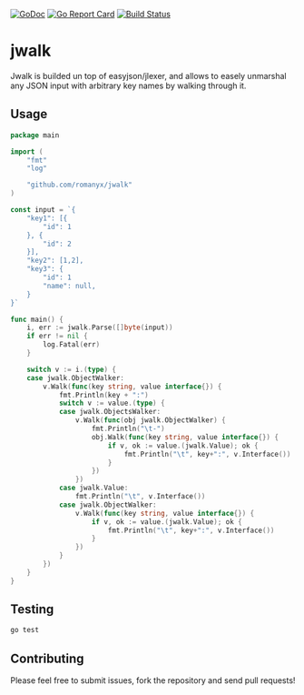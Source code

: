 [![GoDoc](https://godoc.org/github.com/romanyx/jwalk?status.svg)](https://godoc.org/github.com/romanyx/jwalk)
[![Go Report Card](https://goreportcard.com/badge/github.com/romanyx/jwalk)](https://goreportcard.com/report/github.com/romanyx/jwalk)
[![Build Status](https://travis-ci.org/romanyx/jwalk.svg?branch=master)](https://travis-ci.org/romanyx/jwalk)

# jwalk

Jwalk is builded un top of easyjson/jlexer, and allows to easely unmarshal any JSON input with arbitrary key names by walking through it.

## Usage

```go
package main

import (
	"fmt"
	"log"

	"github.com/romanyx/jwalk"
)

const input = `{
	"key1": [{
		"id": 1
	}, {
		"id": 2
	}],
	"key2": [1,2],
	"key3": {
		"id": 1
		"name": null,
	}
}`

func main() {
	i, err := jwalk.Parse([]byte(input))
	if err != nil {
		log.Fatal(err)
	}

	switch v := i.(type) {
	case jwalk.ObjectWalker:
		v.Walk(func(key string, value interface{}) {
			fmt.Println(key + ":")
			switch v := value.(type) {
			case jwalk.ObjectsWalker:
				v.Walk(func(obj jwalk.ObjectWalker) {
					fmt.Println("\t-")
					obj.Walk(func(key string, value interface{}) {
						if v, ok := value.(jwalk.Value); ok {
							fmt.Println("\t", key+":", v.Interface())
						}
					})
				})
			case jwalk.Value:
				fmt.Println("\t", v.Interface())
			case jwalk.ObjectWalker:
				v.Walk(func(key string, value interface{}) {
					if v, ok := value.(jwalk.Value); ok {
						fmt.Println("\t", key+":", v.Interface())
					}
				})
			}
		})
	}
}
```

## Testing

```bash
go test
```

## Contributing

Please feel free to submit issues, fork the repository and send pull requests!
